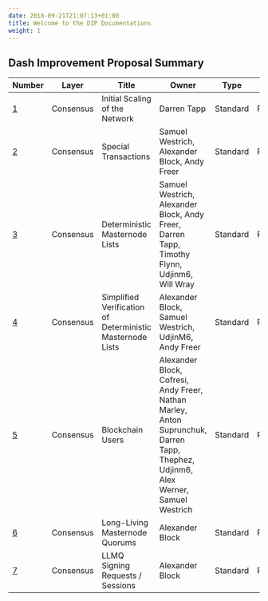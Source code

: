 ```yaml
---
date: 2018-09-21T21:07:13+01:00
title: Welcome to the DIP Documentations
weight: 1
---
```


## Dash Improvement Proposal Summary
Number | Layer | Title | Owner | Type | Status
--- | --- | --- | --- | --- | ---
[1](dip-0001) | Consensus | Initial Scaling of the Network | Darren Tapp | Standard | Final
[2](dip-0002) | Consensus | Special Transactions | Samuel Westrich, Alexander Block, Andy Freer | Standard | Proposed
[3](dip-0003) | Consensus | Deterministic Masternode Lists | Samuel Westrich, Alexander Block, Andy Freer, Darren Tapp, Timothy Flynn, Udjinm6, Will Wray | Standard | Proposed
[4](dip-0004) | Consensus | Simplified Verification of Deterministic Masternode Lists | Alexander Block, Samuel Westrich, UdjinM6, Andy Freer | Standard | Proposed
[5](dip-0005) | Consensus | Blockchain Users | Alexander Block, Cofresi, Andy Freer, Nathan Marley, Anton Suprunchuk, Darren Tapp, Thephez, Udjinm6, Alex Werner, Samuel Westrich | Standard | Proposed
[6](dip-0006) | Consensus | Long-Living Masternode Quorums | Alexander Block | Standard | Proposed
[7](dip-0007) | Consensus | LLMQ Signing Requests / Sessions | Alexander Block | Standard | Proposed
